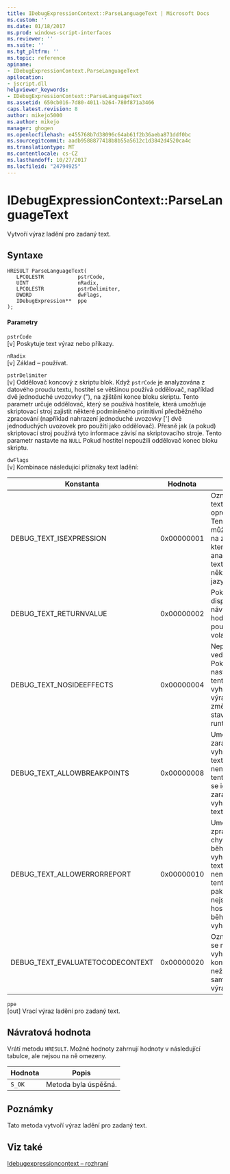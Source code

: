 ```yaml
---
title: IDebugExpressionContext::ParseLanguageText | Microsoft Docs
ms.custom: ''
ms.date: 01/18/2017
ms.prod: windows-script-interfaces
ms.reviewer: ''
ms.suite: ''
ms.tgt_pltfrm: ''
ms.topic: reference
apiname:
- IDebugExpressionContext.ParseLanguageText
apilocation:
- jscript.dll
helpviewer_keywords:
- IDebugExpressionContext::ParseLanguageText
ms.assetid: 650cb016-7d80-4011-b264-780f871a3466
caps.latest.revision: 8
author: mikejo5000
ms.author: mikejo
manager: ghogen
ms.openlocfilehash: e455768b7d38096c64ab61f2b36aeba871ddf0bc
ms.sourcegitcommit: aadb9588877418b8b55a5612c1d3842d4520ca4c
ms.translationtype: MT
ms.contentlocale: cs-CZ
ms.lasthandoff: 10/27/2017
ms.locfileid: "24794925"
---
```

# <a name="idebugexpressioncontextparselanguagetext"></a>IDebugExpressionContext::ParseLanguageText
Vytvoří výraz ladění pro zadaný text.  
  
## <a name="syntax"></a>Syntaxe  
  
```  
HRESULT ParseLanguageText(  
   LPCOLESTR           pstrCode,  
   UINT                nRadix,  
   LPCOLESTR           pstrDelimiter,  
   DWORD               dwFlags,  
   IDebugExpression**  ppe  
);  
```  
  
#### <a name="parameters"></a>Parametry  
 `pstrCode`  
 [v] Poskytuje text výraz nebo příkazy.  
  
 `nRadix`  
 [v] Základ – používat.  
  
 `pstrDelimiter`  
 [v] Oddělovač koncový z skriptu blok. Když `pstrCode` je analyzována z datového proudu textu, hostitel se většinou používá oddělovač, například dvě jednoduché uvozovky ("), na zjištění konce bloku skriptu. Tento parametr určuje oddělovač, který se používá hostitele, která umožňuje skriptovací stroj zajistit některé podmíněného primitivní předběžného zpracování (například nahrazení jednoduché uvozovky ['] dvě jednoduchých uvozovek pro použití jako oddělovač). Přesně jak (a pokud) skriptovací stroj používá tyto informace závisí na skriptovacího stroje. Tento parametr nastavte na `NULL` Pokud hostitel nepoužili oddělovač konec bloku skriptu.  
  
 `dwFlags`  
 [v] Kombinace následující příznaky text ladění:  
  
|Konstanta|Hodnota|Popis|  
|--------------|-----------|-----------------|  
|DEBUG_TEXT_ISEXPRESSION|0x00000001|Označuje, že je text výrazu oproti příkaz. Tento příznak může mít vliv na způsob, ve kterém je analyzována text v některých jazycích.|  
|DEBUG_TEXT_RETURNVALUE|0x00000002|Pokud je k dispozici návratovou hodnotu, použije se volajícího.|  
|DEBUG_TEXT_NOSIDEEFFECTS|0x00000004|Nepovolit vedlejší účinky. Pokud je nastavený tento příznak, vyhodnocování výrazu by měl změnit žádné stav modulu runtime.|  
|DEBUG_TEXT_ALLOWBREAKPOINTS|0x00000008|Umožňuje zarážky během vyhodnocení textu. Pokud není nastavený tento příznak se ignorují zarážky během vyhodnocení textu.|  
|DEBUG_TEXT_ALLOWERRORREPORT|0x00000010|Umožňuje zprávy o chybách během vyhodnocení textu. Pokud není nastavený tento příznak pak chyby nejsou hlášeny hostitele během vyhodnocování.|  
|DEBUG_TEXT_EVALUATETOCODECONTEXT|0x00000020|Označuje výraz se má vyhodnotit pro kontext kódu než systémem samotného výrazu.|  
  
 `ppe`  
 [out] Vrací výraz ladění pro zadaný text.  
  
## <a name="return-value"></a>Návratová hodnota  
 Vrátí metodu `HRESULT`. Možné hodnoty zahrnují hodnoty v následující tabulce, ale nejsou na ně omezeny.  
  
|Hodnota|Popis|  
|-----------|-----------------|  
|`S_OK`|Metoda byla úspěšná.|  
  
## <a name="remarks"></a>Poznámky  
 Tato metoda vytvoří výraz ladění pro zadaný text.  
  
## <a name="see-also"></a>Viz také  
 [Idebugexpressioncontext – rozhraní](../../winscript/reference/idebugexpressioncontext-interface.md)